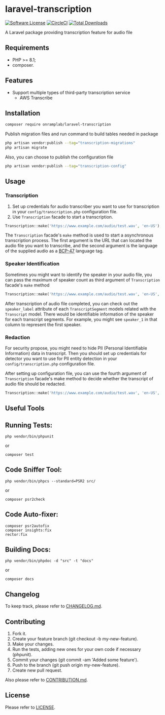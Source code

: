 # laravel-transcription

[![Software License](https://img.shields.io/badge/license-MIT-brightgreen.svg?style=flat-square)](LICENSE.md)
[![CircleCI](https://circleci.com/gh/OnrampLab/laravel-transcription.svg?style=shield)](https://circleci.com/gh/OnrampLab/laravel-transcription)
[![Total Downloads](https://img.shields.io/packagist/dt/onramplab/laravel-transcription.svg?style=flat-square)](https://packagist.org/packages/onramplab/laravel-transcription)

A Laravel package providing transcription feature for audio file

## Requirements

- PHP >= 8.1;
- composer.

## Features

- Support multiple types of third-party transcription service
  - AWS Transcribe

## Installation

```bash
composer require onramplab/laravel-transcription
```

Publish migration files and run command to build tables needed in package

```bash
php artisan vendor:publish --tag="transcription-migrations"
php artisan migrate
```

Also, you can choose to publish the configuration file

```bash
php artisan vendor:publish --tag="transcription-config"
```

## Usage

### Transcription

1. Set up credentials for audio transcriber you want to use for transcription in your `config/transcription.php` configuration file.
2. Use `Transcription` facade to start a transcription.

```php
Transcription::make('https://www.example.com/audio/test.wav', 'en-US');
```

The `Transcription` facade's `make` method is used to start a asynchronous transcription process. The first argument is the URL that can located the audio file you want to transcribe, and the second argument is the language of the supplied audio as a [BCP-47](https://www.rfc-editor.org/rfc/bcp/bcp47.txt) language tag.

### Speaker Identification

Sometimes you might want to identify the speaker in your audio file, you can pass the maximum of speaker count as third argument of `Transcription` facade's `make` method

```php
Transcription::make('https://www.example.com/audio/test.wav', 'en-US', 3);
```

After transcription of audio file completed, you can check out the `speaker_label` attribute of each `TranscriptSegment` models related with the `Transcript` model. There would be identifiable information of the speaker for each transcript segments. For example, you might see `speaker_1` in that column to represent the first speaker. 

### Redaction

For security propose, you might need to hide PII (Personal Identifiable Information) data in transcript. Then you should set up credentials for detector you want to use for PII entity detection in your `config/transcription.php` configuration file.

After setting up configuration file, you can use the fourth argument of `Transcription` facade's make method to decide whether the transcript of audio file should be redacted. 

```php
Transcription::make('https://www.example.com/audio/test.wav', 'en-US', shouldRedact: true);
```

## Useful Tools

## Running Tests:

    php vendor/bin/phpunit

 or

    composer test

## Code Sniffer Tool:

    php vendor/bin/phpcs --standard=PSR2 src/

 or

    composer psr2check

## Code Auto-fixer:

    composer psr2autofix
    composer insights:fix
    rector:fix

## Building Docs:

    php vendor/bin/phpdoc -d "src" -t "docs"

 or

    composer docs

## Changelog

To keep track, please refer to [CHANGELOG.md](https://github.com/onramplab/laravel-transcription/blob/master/CHANGELOG.md).

## Contributing

1. Fork it.
2. Create your feature branch (git checkout -b my-new-feature).
3. Make your changes.
4. Run the tests, adding new ones for your own code if necessary (phpunit).
5. Commit your changes (git commit -am 'Added some feature').
6. Push to the branch (git push origin my-new-feature).
7. Create new pull request.

Also please refer to [CONTRIBUTION.md](https://github.com/onramplab/laravel-transcription/blob/master/CONTRIBUTION.md).

## License

Please refer to [LICENSE](https://github.com/onramplab/laravel-transcription/blob/master/LICENSE).
